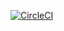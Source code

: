 [![CircleCI](https://circleci.com/gh/thornystefans/Lab-week09.svg?style=svg)](https://circleci.com/gh/thornystefans/Lab-week09)
